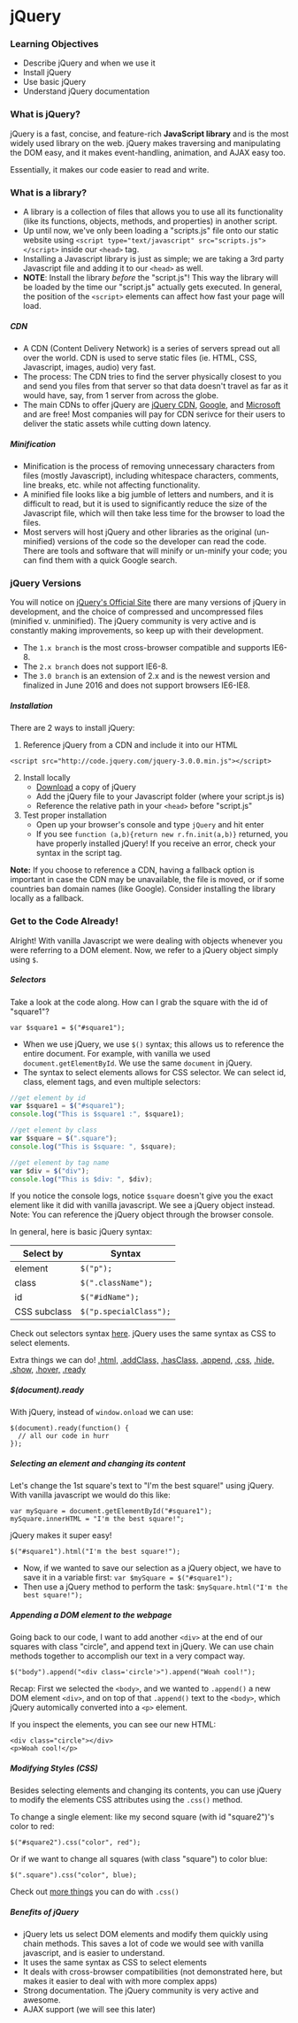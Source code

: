 # jQuery

### Learning Objectives
- Describe jQuery and when we use it
- Install jQuery
- Use basic jQuery
- Understand jQuery documentation

### What is jQuery?

jQuery is a fast, concise, and feature-rich **JavaScript library** and is the most widely used library on the web. jQuery makes traversing and manipulating the DOM easy, and it makes event-handling, animation, and AJAX easy too.

Essentially, it makes our code easier to read and write.

### What is a library?
- A library is a collection of files that allows you to use all its functionality (like its functions, objects, methods, and properties) in another script. 
- Up until now, we've only been loading a "scripts.js" file onto our static website using `<script type="text/javascript" src="scripts.js"></script>` inside our `<head>` tag.
- Installing a Javascript library is just as simple; we are taking a 3rd party Javascript file and adding it to our `<head>` as well. 
- **NOTE**: Install the library *before* the "script.js"! This way the library will be loaded by the time our "script.js" actually gets executed. In general, the position of the `<script>` elements can affect how fast your page will load.

##### CDN

- A CDN (Content Delivery Network) is a series of servers spread out all over the world. CDN is used to serve static files (ie. HTML, CSS, Javascript, images, audio) very fast. 
- The process: The CDN tries to find the server physically closest to you and send you files from that server so that data doesn't travel as far as it would have, say, from 1 server from across the globe.
- The main CDNs to offer jQuery are [jQuery CDN](https://code.jquery.com/), [Google](https://developers.google.com/speed/libraries/#jquery), and [Microsoft](https://www.asp.net/ajax/cdn#jQuery_Releases_on_the_CDN_0) and are free! Most companies will pay for CDN serivce for their users to deliver the static assets while cutting down latency.

##### Minification

- Minification is the process of removing unnecessary characters from files (mostly Javascript), including whitespace characters, comments, line breaks, etc. while not affecting functionality. 
- A minified file looks like a big jumble of letters and numbers, and it is difficult to read, but it is used to significantly reduce the size of the Javascript file, which will then take less time for the browser to load the files.
- Most servers will host jQuery and other libraries as the original (un-minified) versions of the code so the developer can read the code. There are tools and software that will minify or un-minify your code; you can find them with a quick Google search.

### jQuery Versions

You will notice on [jQuery's Official Site](http://jquery.com/download/) there are many versions of jQuery in development, and the choice of compressed and uncompressed files (minified v. unminified). The jQuery community is very active and is constantly making improvements, so keep up with their development.

- The `1.x branch` is the most cross-browser compatible and supports IE6-8.
- The `2.x branch` does not support IE6-8.
- The `3.0 branch` is an extension of 2.x and is the newest version and finalized in June 2016 and does not support browsers IE6-IE8.

##### Installation

There are 2 ways to install jQuery:

1. Reference jQuery from a CDN and include it into our HTML 
 ```
<script src="http://code.jquery.com/jquery-3.0.0.min.js"></script>
```
2. Install locally
    - [Download](http://jquery.com/download/) a copy of jQuery
    - Add the jQuery file to your Javascript folder (where your script.js is)
    - Reference the relative path in your `<head>` before "script.js"
3. Test proper installation
    - Open up your browser's console and type `jQuery` and hit enter
    - If you see `function (a,b){return new r.fn.init(a,b)}` returned, you have properly installed jQuery! If you receive an error, check your syntax in the script tag.

**Note:** If you choose to reference a CDN, having a fallback option is important in case the CDN may be unavailable, the file is moved, or if some countries ban domain names (like Google). Consider installing the library locally as a fallback.

### Get to the Code Already!

Alright! With vanilla Javascript we were dealing with objects whenever you were referring to a DOM element. Now, we refer to a jQuery object simply using `$`.

##### Selectors

Take a look at the code along. How can I grab the square with the id of "square1"?

`var $square1 = $("#square1");`

- When we use jQuery, we use `$()` syntax; this allows us to reference the entire document. For example, with vanilla we used `document.getElementById`. We use the same `document` in jQuery.
- The syntax to select elements allows for CSS selector. We can select id, class, element tags, and even multiple selectors:

```javascript
//get element by id
var $square1 = $("#square1");
console.log("This is $square1 :", $square1);

//get element by class
var $square = $(".square");
console.log("This is $square: ", $square);

//get element by tag name
var $div = $("div");
console.log("This is $div: ", $div);
```

If you notice the console logs, notice `$square` doesn't give you the exact element like it did with vanilla javascript. We see a jQuery object instead. Note: You can reference the jQuery object through the browser console.

In general, here is basic jQuery syntax:

Select by | Syntax
--- | --- 
element | `$("p");`
class | `$(".className");`
id | `$("#idName");`
CSS subclass | `$("p.specialClass");`

Check out selectors syntax [here](http://api.jquery.com/category/selectors/basic-css-selectors/). jQuery uses the same syntax as CSS to select elements.

Extra things we can do! [.html,](http://api.jquery.com/html/) [.addClass,](http://api.jquery.com/addClass/) [.hasClass,](http://api.jquery.com/hasClass/) [.append,](http://api.jquery.com/append/) [.css,](http://api.jquery.com/css/) [.hide,](http://api.jquery.com/hide/) [.show,](http://api.jquery.com/show/) [.hover,](http://api.jquery.com/hover/) [.ready](http://api.jquery.com/ready/)

##### $(document).ready
With jQuery, instead of `window.onload` we can use:
```
$(document).ready(function() {
  // all our code in hurr
});
```
##### Selecting an element and changing its content

Let's change the 1st square's text to "I'm the best square!" using jQuery. With vanilla javascript we would do this like:

```
var mySquare = document.getElementById("#square1");
mySquare.innerHTML = "I'm the best square!";
```

jQuery makes it super easy!

```
$("#square1").html("I'm the best square!");
```
- Now, if we wanted to save our selection as a jQuery object, we have to save it in a variable first:
`var $mySquare = $("#square1");`
- Then use a jQuery method to perform the task: `$mySquare.html("I'm the best square!");`

##### Appending a DOM element to the webpage

Going back to our code, I want to add another `<div>` at the end of our squares with class "circle", and append text in jQuery. We can use chain methods together to accomplish our text in a very compact way.

```
$("body").append("<div class='circle'>").append("Woah cool!");
```

Recap: First we selected the `<body>`, and we wanted to `.append()` a new DOM element `<div>`, and on top of that `.append()` text to the `<body>`, which jQuery automically converted into a `<p>` element.

If you inspect the elements, you can see our new HTML:
```
<div class="circle"></div>
<p>Woah cool!</p>
```

##### Modifying Styles (CSS)

Besides selecting elements and changing its contents, you can use jQuery to modify the elements CSS attributes using the `.css()` method.

To change a single element: like my second square (with id "square2")'s color to red:
```
$("#square2").css("color", red");
```
Or if we want to change all squares (with class "square") to color blue:
```
$(".square").css("color", blue);
```

Check out [more things](http://api.jquery.com/css/) you can do with `.css()`

##### Benefits of jQuery
- jQuery lets us select DOM elements and modify them quickly using chain methods. This saves a lot of code we would see with vanilla javascript, and is easier to understand.
- It uses the same syntax as CSS to select elements
- It deals with cross-browser compatibilities (not demonstrated here, but makes it easier to deal with with more complex apps)
- Strong documentation. The jQuery community is very active and awesome.
- AJAX support (we will see this later)

